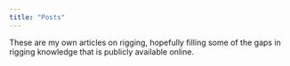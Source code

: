 ```yaml
---
title: "Posts"
---
```


These are my own articles on rigging, hopefully filling some of the gaps in rigging knowledge that is publicly available online.